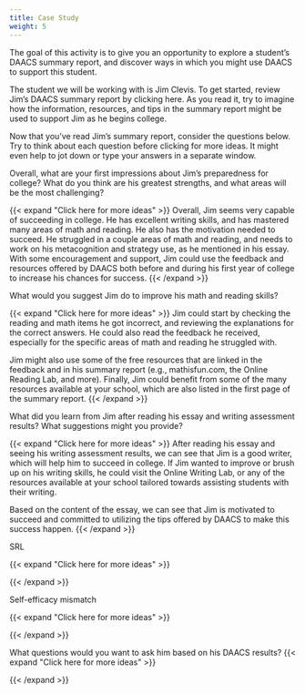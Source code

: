 ```yaml
---
title: Case Study
weight: 5
---
```


The goal of this activity is to give you an opportunity to explore a student’s DAACS summary report, and discover ways in which you might use DAACS to support this student.

The student we will be working with is Jim Clevis. To get started, review Jim’s DAACS summary report by clicking here. As you read it, try to imagine how the information, resources, and tips in the summary report might be used to support Jim as he begins college.

Now that you’ve read Jim’s summary report, consider the questions below. Try to think about each question before clicking for more ideas. It might even help to jot down or type your answers in a separate window.

Overall, what are your first impressions about Jim’s preparedness for college? What do you think are his greatest strengths, and what areas will be the most challenging? 

{{< expand "Click here for more ideas" >}}
Overall, Jim seems very capable of succeeding in college. He has excellent writing skills, and has mastered many areas of math and reading. He also has the motivation needed to succeed. He struggled in a couple areas of math and reading, and needs to work on his metacognition and strategy use, as he mentioned in his essay. With some encouragement and support, Jim could use the feedback and resources offered by DAACS both before and during his first year of college to increase his chances for success.
{{< /expand >}}

What would you suggest Jim do to improve his math and reading skills?

{{< expand "Click here for more ideas" >}}
Jim could start by checking the reading and math items he got incorrect, and reviewing the explanations for the correct answers. He could also read the feedback he received, especially for the specific areas of math and reading he struggled with. 

Jim might also use some of the free resources that are linked in the feedback and in his summary report (e.g., mathisfun.com, the Online Reading Lab, and more). Finally, Jim could benefit from some of the many resources available at your school, which are also listed in the first page of the summary report.
{{< /expand >}}

What did you learn from Jim after reading his essay and writing assessment results? What suggestions might you provide?

{{< expand "Click here for more ideas" >}}
After reading his essay and seeing his writing assessment results, we can see that Jim is a good writer, which will help him to succeed in college. If Jim wanted to improve or brush up on his writing skills, he could visit the Online Writing Lab, or any of the resources available at your school tailored towards assisting students with their writing.

Based on the content of the essay, we can see that Jim is motivated to succeed and committed to utilizing the tips offered by DAACS to make this success happen. 
{{< /expand >}}

SRL

{{< expand "Click here for more ideas" >}}

{{< /expand >}}

Self-efficacy mismatch

{{< expand "Click here for more ideas" >}}

{{< /expand >}}

What questions would you want to ask him based on his DAACS results?
{{< expand "Click here for more ideas" >}}

{{< /expand >}}

